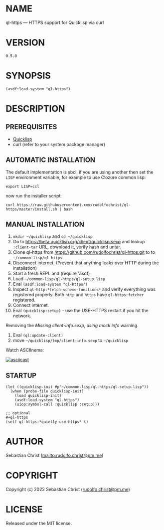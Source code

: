 

# NAME

ql-https &#x2014; HTTPS support for Quicklisp via curl


# VERSION

    0.5.0


# SYNOPSIS

    (asdf:load-system "ql-https")


# DESCRIPTION


## PREREQUISITES

-   [Quicklisp](https://www.quicklisp.org/beta/)
-   curl (refer to your system package manager)


## AUTOMATIC INSTALLATION

The default implementation is sbcl, if you are using another then set the `LISP`
environment variable, for example to use Clozure common lisp:

    export LISP=ccl

now run the installer script:

    curl https://raw.githubusercontent.com/rudolfochrist/ql-https/master/install.sh | bash


## MANUAL INSTALLATION

1.  `mkdir ~/quicklisp` and `cd ~/quicklisp`
2.  Go to <https://beta.quicklisp.org/client/quicklisp.sexp> and lookup `:client-tar` URL, download it, verify
    hash and untar.
3.  Clone ql-https from <https://github.com/rudolfochrist/ql-https.git> to
    to `~/common-lisp/ql-https`
4.  Disconnect internet. (Prevent that anything leaks over HTTP during the installation)
5.  Start a fresh REPL and (require 'asdf)
6.  Load `~/common-lisp/ql-https/ql-setup.lisp`
7.  Eval `(asdf:load-system "ql-https")`
8.  Inspect `ql-http:*fetch-scheme-functions*` and verify everything was registered properly. Both `http` and
    `https` have `ql-https:fetcher` registered.
9.  Connect internet.
10. Eval `(quicklisp:setup)` - use the USE-HTTPS restart if you hit the network.

Removing the *Missing client-info.sexp, using mock info* warning.

1.  Eval `(ql:update-client)`
2.  move `~/quicklisp/tmp/client-info.sexp` to `~/quicklisp`

Watch ASCIInema:

[![asciicast](https://asciinema.org/a/585361.svg)](https://asciinema.org/a/585361)


## STARTUP

    (let ((quicklisp-init #p"~/common-lisp/ql-https/ql-setup.lisp"))
      (when (probe-file quicklisp-init)
        (load quicklisp-init)
        (asdf:load-system "ql-https")
        (uiop:symbol-call :quicklisp :setup)))
    
    ;; optional
    #+ql-https
    (setf ql-https:*quietly-use-https* t)


# AUTHOR

Sebastian Christ (<mailto:rudolfo.christ@pm.me>)


# COPYRIGHT

Copyright (c) 2022 Sebastian Christ (rudolfo.christ@pm.me)


# LICENSE

Released under the MIT license.

